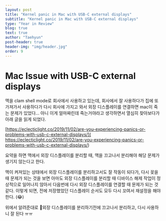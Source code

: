 ```yaml
---
layout: post
title: "Kernel panic in Mac with USB-C external displays"
subtitle: "Kernel panic in Mac with USB-C external displays"
type: "Year in Review"
blog: true
text: true
author: "Taehyun"
post-header: true
header-img: "img/header.jpg"
order: 9
---
```


# Mac Issue with USB-C external displays
맥을 clam shell mode로 회사에서 사용하고 있는데, 회사에서 잘 사용하다가 집에 또 가져가서 사용하다가 다시 회사에 가지고 와서 외장 디스플레이를 연결하면 mac이 죽는 문제가 있었다...
아니 이게 얼마짜린데 죽는거야라고 생각하면서 열심히 찾아보다가 아래 글을 읽게 되었다.

[https://eclecticlight.co/2019/11/02/are-you-experiencing-panics-or-problems-with-usb-c-external-displays/]( https://eclecticlight.co/2019/11/02/are-you-experiencing-panics-or-problems-with-usb-c-external-displays/)

요약을 하면 맥에서 외장 디스플레이를 분리할 때, 맥을 끄고나서 분리해야 해당 문제가 생기지 않는다고 한다.

맥이 켜져있는 상태에서 외장 디스플레이를 분리하고서도 잘 작동이 되다가, 다시 꽂을 때 문제가 되는 것을 보면 아마도 외장 디스플레이를 분리할 때 디바이스 해제 작업이 정상적으로 일어나지 않아서 다음번에 다시 외장 디스플레이를 연결할 때 문제가 되는 것 같다. 이렇게 되면, 전에 저장했었던 디스플레이 순서도 모두 다시 꼬여서 재설정을 해야한다. (😂)

위에서 알려준대로 외장 디스플레이를 분리하기전에 끄고나서 분리하고, 다시 사용하니 잘 된다 ㅠㅠ